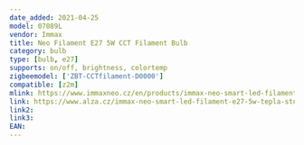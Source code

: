 ```yaml
---
date_added: 2021-04-25
model: 07089L
vendor: Immax
title: Neo Filament E27 5W CCT Filament Bulb
category: bulb
type: [bulb, e27]
supports: on/off, brightness, colortemp
zigbeemodel: ['ZBT-CCTfilament-D0000']
compatible: [z2m]
mlink: https://www.immaxneo.cz/en/products/immax-neo-smart-led-filament-e27-5w-warm-natural-cold-white-dimmable-zigbee-3-0/
link: https://www.alza.cz/immax-neo-smart-led-filament-e27-5w-tepla-studena-bila-stmivatelna-zigbee-3-0-d5653212.htm
link2: 
link3: 
EAN:
---
```

